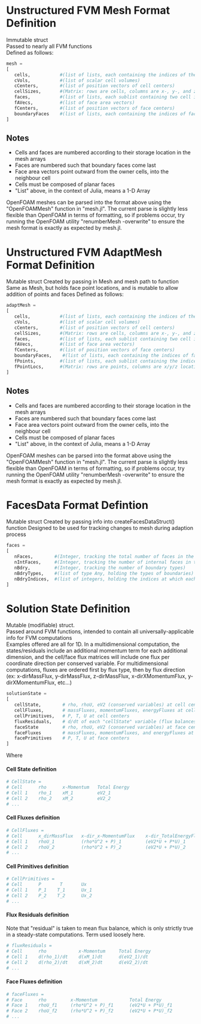 # Unstructured FVM Mesh Format Definition
Immutable struct  
Passed to nearly all FVM functions  
Defined as follows:  
```julia
mesh =
[
   cells,           #(list of lists, each containing the indices of the faces that make up the cell)  
   cVols,           #(list of scalar cell volumes)  
   cCenters,        #(list of position vectors of cell centers)  
   cellSizes,       #(Matrix: rows are cells, columns are x-, y-, and z-direction sizes of the cell)
   faces,           #(list of lists, each sublist containing two cell indices: the owner cell and the neighbour cell)  
   fAVecs,          #(list of face area vectors)  
   fCenters,        #(list of position vectors of face centers)  
   boundaryFaces    #(list of lists, each containing the indices of faces on the ith boundary)  
]
```

## Notes
- Cells and faces are numbered according to their storage location in the mesh arrays
- Faces are numbered such that boundary faces come last
- Face area vectors point outward from the owner cells, into the neighbour cell
- Cells must be composed of planar faces
- "List" above, in the context of Julia, means a 1-D Array  

OpenFOAM meshes can be parsed into the format above using the "OpenFOAMMesh" function in "mesh.jl".
The current parse is slightly less flexible than OpenFOAM in terms of formatting, so if problems occur, try running the OpenFOAM utility "renumberMesh -overwrite" to ensure the mesh format is exactly as expected by mesh.jl.

# Unstructured FVM AdaptMesh Format Definition
Mutable struct
Created by passing in Mesh and mesh path to function  
Same as Mesh, but holds face point locations, and is mutable to allow addition of points and faces
Defined as follows:  
```julia
adaptMesh =
[
   cells,           #(list of lists, each containing the indices of the faces that make up the cell)  
   cVols,           #(list of scalar cell volumes)  
   cCenters,        #(list of position vectors of cell centers)  
   cellSizes,       #(Matrix: rows are cells, columns are x-, y-, and z-direction sizes of the cell)
   faces,           #(list of lists, each sublist containing two cell indices: the owner cell and the neighbour cell)  
   fAVecs,          #(list of face area vectors)  
   fCenters,        #(list of position vectors of face centers)  
   boundaryFaces,    #(list of lists, each containing the indices of faces on the ith boundary)  
   fPoints,         #(list of lists, each sublist containing the indices of points on the ith face Each matrix corresponds to a face)
   fPointLocs,      #(Matrix: rows are points, columns are x/y/z location)
]
```

## Notes
- Cells and faces are numbered according to their storage location in the mesh arrays
- Faces are numbered such that boundary faces come last
- Face area vectors point outward from the owner cells, into the neighbour cell
- Cells must be composed of planar faces
- "List" above, in the context of Julia, means a 1-D Array  

OpenFOAM meshes can be parsed into the format above using the "OpenFOAMMesh" function in "mesh.jl".
The current parse is slightly less flexible than OpenFOAM in terms of formatting, so if problems occur, try running the OpenFOAM utility "renumberMesh -overwrite" to ensure the mesh format is exactly as expected by mesh.jl.

# FacesData Format Defintion
Mutable struct
Created by passing info into createFacesDataStruct() function
Designed to be used for tracking changes to mesh during adaption process
```julia
faces =
[
   nFaces,        #(Integer, tracking the total number of faces in the mesh)
   nIntFaces,     #(Integer, tracking the number of internal faces in the mesh)
   nBdry,         #(Integer, tracking the number of boundary types)
   nBdryTypes,    #(list of type Any, holding the types of boundaries)
   nBdryIndices,  #(list of integers, holding the indices at which each boundary type begins in the faces list)
]
```

# Solution State Definition
Mutable (modifiable) struct.  
Passed around FVM functions, intended to contain all universally-applicable info for FVM computations  
Examples offered are all for 1D. In a multidimensional computation, the states/residuals include an additional momentum term for each additional dimension, and the cell/face flux matrices will include one flux per coordinate direction per conserved variable.
For multidimensional computations, fluxes are ordered first by flux type, then by flux direction (ex: x-dirMassFlux, y-dirMassFlux, z-dirMassFlux, x-dirXMomentumFlux, y-dirXMomentumFlux, etc...)
```julia
solutionState =  
[  
   cellState,        # rho, rhoU, eV2 (conserved variables) at cell centers
   cellFluxes,       # massFluxes, momentumFluxes, energyFluxes at cell centers
   cellPrimitives,   # P, T, U at cell centers
   fluxResiduals,    # d/dt of each "cellState" variable (flux balances for each cell)
   faceState         # rho, rhoU, eV2 (conserved variables) at face centers. Used primarily for holding linInterp results
   faceFluxes        # massFluxes, momentumFluxes, and energyFluxes at face centers
   facePrimitives    # P, T, U at face centers
]  
```
Where  
#### Cell State definition
```julia
# CellState =
# Cell      rho      x-Momentum   Total Energy
# Cell 1    rho_1    xM_1         eV2_1
# Cell 2    rho_2    xM_2         eV2_2
# ...
```
#### Cell Fluxes definition
```julia
# CellFluxes =
# Cell      x_dirMassFlux   x-dir_x-MomentumFlux    x-dir_TotalEnergyFlux
# Cell 1    rhoU_1          (rho*U^2 + P)_1         (eV2*U + P*U)_1
# Cell 2    rhoU_2          (rho*U^2 + P)_2         (eV2*U + P*U)_2
# ...
```
#### Cell Primitives definition
```julia
# CellPrimitives =
# Cell      P       T       Ux
# Cell 1    P_1    T_1      Ux_1
# Cell 2    P_2    T_2      Ux_2
# ...
```
#### Flux Residuals definition
Note that "residual" is taken to mean flux balance, which is only strictly true in a steady-state computations. Term used loosely here.
```julia
# fluxResiduals =
# Cell      rho            x-Momentum     Total Energy
# Cell 1    d(rho_1)/dt    d(xM_1)dt      d(eV2_1)/dt
# Cell 2    d(rho_2)/dt    d(xM_2)dt      d(eV2_2)/dt
# ...
```
#### Face Fluxes definition
```julia
# faceFluxes =
# Face      rho         x-Momentum            Total Energy
# Face 1    rhoU_f1     (rho*U^2 + P)_f1      (eV2*U + P*U)_f1
# Face 2    rhoU_f2     (rho*U^2 + P)_f2      (eV2*U + P*U)_f2
# ...
```
